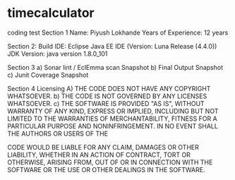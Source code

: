 # timecalculator
coding test
Section 1
Name: Piyush Lokhande
Years of Experience: 12 years


Section 2:
Build IDE: Eclipse Java EE IDE (Version: Luna  Release (4.4.0))
JDK Version: java version 1.8.0_101



Section 3
a) Sonar lint / EclEmma scan Snapshot
b) Final Output Snapshot
c) Junit Coverage Snapshot



Section 4
Licensing
A) THE CODE DOES NOT HAVE ANY COPYRIGHT WHATSOEVER.
b) THE CODE IS NOT GOVERNED BY ANY LICENSES WHATSOEVER.
c) THE SOFTWARE IS PROVIDED &quot;AS IS&quot;, WITHOUT WARRANTY OF ANY KIND, EXPRESS OR IMPLIED,
INCLUDING BUT NOT LIMITED TO THE WARRANTIES OF MERCHANTABILITY, FITNESS FOR A
PARTICULAR PURPOSE AND NONINFRINGEMENT. IN NO EVENT SHALL THE AUTHORS OR USERS OF THE

CODE WOULD BE LIABLE FOR ANY CLAIM, DAMAGES OR OTHER LIABILITY, WHETHER IN AN ACTION OF
CONTRACT, TORT OR OTHERWISE, ARISING FROM, OUT OF OR IN CONNECTION WITH THE SOFTWARE
OR THE USE OR OTHER DEALINGS IN THE SOFTWARE.
